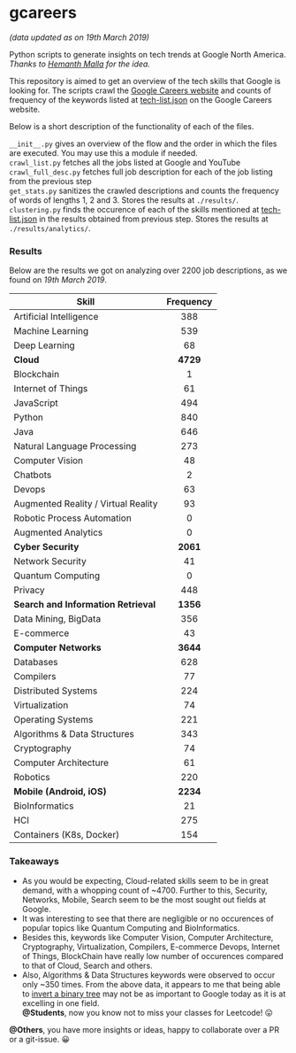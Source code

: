 # gcareers
_(data updated as on 19th March 2019)_

Python scripts to generate insights on tech trends at Google North America.  
_Thanks to [Hemanth Malla](https://github.com/hemanthmalla) for the idea._

This repository is aimed to get an overview of the tech skills that Google is looking for. The scripts crawl the [Google Careers website](https://careers.google.com/jobs/results/?company=Google&company=YouTube&employment_type=FULL_TIME&hl=en_US&jlo=en_US&q=&sort_by=relevance) and counts of frequency of the keywords listed at [tech-list.json](https://github.com/sgsvenkatesh/gcareers/blob/master/tech-list.json) on the Google Careers website. 

Below is a short description of the functionality of each of the files.

`__init__.py` gives an overview of the flow and the order in which the files are executed. You may use this a module if needed.  
`crawl_list.py` fetches all the jobs listed at Google and YouTube  
`crawl_full_desc.py` fetches full job description for each of the job listing from the previous step  
`get_stats.py` sanitizes the crawled descriptions and counts the frequency of words of lengths 1, 2 and 3. Stores the results at `./results/`.  
`clustering.py` finds the occurence of each of the skills mentioned at [tech-list.json](https://github.com/sgsvenkatesh/gcareers/blob/master/tech-list.json) in the results obtained from previous step. Stores the results at `./results/analytics/`.

### Results

Below are the results we got on analyzing over 2200 job descriptions, as we found on _19th March 2019_.

| Skill                                 | Frequency         |
| ------------------------------------- | :---------------: |
| Artificial Intelligence               | 388               |
| Machine Learning                      | 539               |
| Deep Learning                         | 68                |
| **Cloud**                             | **4729**          |
| Blockchain                            | 1                 |
| Internet of Things                    | 61                |
| JavaScript                            | 494               |
| Python                                | 840               |
| Java                                  | 646               |
| Natural Language Processing           | 273               |
| Computer Vision                       | 48                |
| Chatbots                              | 2                 |
| Devops                                | 63                |
| Augmented Reality / Virtual Reality   | 93                |
| Robotic Process Automation            | 0                 |
| Augmented Analytics                   | 0                 |
| **Cyber Security**                    | **2061**          |
| Network Security                      | 41                |
| Quantum Computing                     | 0                 |
| Privacy                               | 448               |
| **Search and Information Retrieval**  | **1356**          |
| Data Mining, BigData                  | 356               |
| E-commerce                            | 43                |
| **Computer Networks**                 | **3644**          |
| Databases                             | 628               |
| Compilers                             | 77                |
| Distributed Systems                   | 224               |
| Virtualization                        | 74                |
| Operating Systems                     | 221               |
| Algorithms & Data Structures          | 343               |
| Cryptography                          | 74                |
| Computer Architecture                 | 61                |
| Robotics                              | 220               |
| **Mobile (Android, iOS)**             | **2234**          |
| BioInformatics                        | 21                |
| HCI                                   | 275               |
| Containers (K8s, Docker)              | 154               |

### Takeaways

* As you would be expecting, Cloud-related skills seem to be in great demand, with a whopping count of ~4700. Further to this, Security, Networks, Mobile, Search seem to be the most sought out fields at Google. 
* It was interesting to see that there are negligible or no occurences of popular topics like Quantum Computing and BioInformatics. 
* Besides this, keywords like Computer Vision, Computer Architecture, Cryptography, Virtualization, Compilers, E-commerce Devops, Internet of Things, BlockChain have really low number of occurences compared to that of Cloud, Search and others.
* Also, Algorithms & Data Structures keywords were observed to occur only ~350 times. From the above data, it appears to me that being able to [invert a binary tree](https://twitter.com/mxcl/status/608682016205344768?lang=en) may not be as important to Google today as it is at excelling in one field.  
__@Students__, now you know not to miss your classes for Leetcode! 😛

__@Others__, you have more insights or ideas, happy to collaborate over a PR or a git-issue. 😀